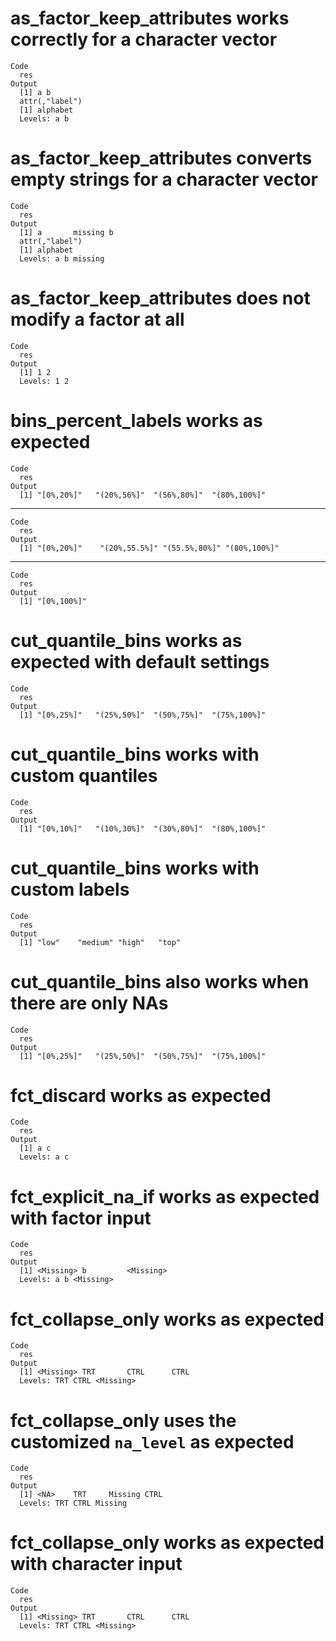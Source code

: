 # as_factor_keep_attributes works correctly for a character vector

    Code
      res
    Output
      [1] a b
      attr(,"label")
      [1] alphabet
      Levels: a b

# as_factor_keep_attributes converts empty strings for a character vector

    Code
      res
    Output
      [1] a       missing b      
      attr(,"label")
      [1] alphabet
      Levels: a b missing

# as_factor_keep_attributes does not modify a factor at all

    Code
      res
    Output
      [1] 1 2
      Levels: 1 2

# bins_percent_labels works as expected

    Code
      res
    Output
      [1] "[0%,20%]"   "(20%,56%]"  "(56%,80%]"  "(80%,100%]"

---

    Code
      res
    Output
      [1] "[0%,20%]"    "(20%,55.5%]" "(55.5%,80%]" "(80%,100%]" 

---

    Code
      res
    Output
      [1] "[0%,100%]"

# cut_quantile_bins works as expected with default settings

    Code
      res
    Output
      [1] "[0%,25%]"   "(25%,50%]"  "(50%,75%]"  "(75%,100%]"

# cut_quantile_bins works with custom quantiles

    Code
      res
    Output
      [1] "[0%,10%]"   "(10%,30%]"  "(30%,80%]"  "(80%,100%]"

# cut_quantile_bins works with custom labels

    Code
      res
    Output
      [1] "low"    "medium" "high"   "top"   

# cut_quantile_bins also works when there are only NAs

    Code
      res
    Output
      [1] "[0%,25%]"   "(25%,50%]"  "(50%,75%]"  "(75%,100%]"

# fct_discard works as expected

    Code
      res
    Output
      [1] a c
      Levels: a c

# fct_explicit_na_if works as expected with factor input

    Code
      res
    Output
      [1] <Missing> b         <Missing>
      Levels: a b <Missing>

# fct_collapse_only works as expected

    Code
      res
    Output
      [1] <Missing> TRT       CTRL      CTRL     
      Levels: TRT CTRL <Missing>

# fct_collapse_only uses the customized `na_level` as expected

    Code
      res
    Output
      [1] <NA>    TRT     Missing CTRL   
      Levels: TRT CTRL Missing

# fct_collapse_only works as expected with character input

    Code
      res
    Output
      [1] <Missing> TRT       CTRL      CTRL     
      Levels: TRT CTRL <Missing>

